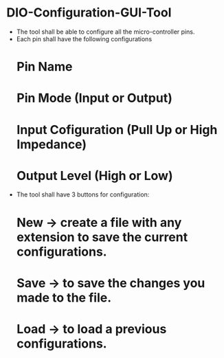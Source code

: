DIO-Configuration-GUI-Tool
==========================
- The tool shall be able to configure all the micro-controller pins.
- Each pin shall have the following configurations
  # Pin Name
  # Pin Mode (Input or Output)
  # Input Cofiguration (Pull Up or High Impedance)
  # Output Level (High or Low)
- The tool shall have 3 buttons for configuration:
  # New  -> create a file with any extension to save the current configurations.
  # Save -> to save the changes you made to the file.
  # Load -> to load a previous configurations.
